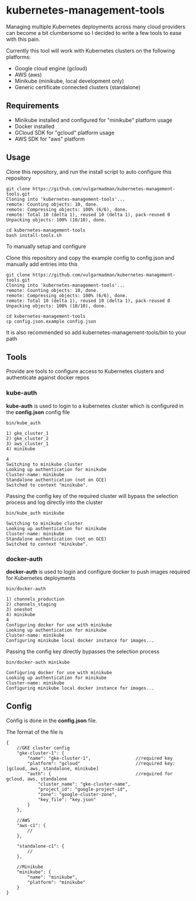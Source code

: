 # kubernetes-management-tools

Managing multiple Kubernetes deployments across many cloud providers can become a bit clumbersome
so I decided to write a few tools to ease with this pain.

Currently this tool will work with Kubernetes clusters on the following platforms:

* Google cloud engine  (gcloud)
* AWS (aws)
* Minikube (minikube, local development only)
* Generic certificate connected clusters (standalone)

## Requirements

* Minikube installed and configured for "minikube" platform usage
* Docker installed
* GCloud SDK for "gcloud" platform usage
* AWS SDK for "aws" platform

## Usage

Clone this repository, and run the install script to auto configure this repository

```
git clone https://github.com/vulgarmadman/kubernetes-management-tools.git
Cloning into 'kubernetes-management-tools'...
remote: Counting objects: 10, done.
remote: Compressing objects: 100% (6/6), done.
remote: Total 10 (delta 1), reused 10 (delta 1), pack-reused 0
Unpacking objects: 100% (10/10), done.

cd kubernetes-management-tools
bash install-tools.sh
```

To manually setup and configure

Clone this repository and copy the example config to config.json and manually add
entries into this

```
git clone https://github.com/vulgarmadman/kubernetes-management-tools.git
Cloning into 'kubernetes-management-tools'...
remote: Counting objects: 10, done.
remote: Compressing objects: 100% (6/6), done.
remote: Total 10 (delta 1), reused 10 (delta 1), pack-reused 0
Unpacking objects: 100% (10/10), done.

cd kubernetes-management-tools
cp config.json.example config.json
```

It is also recommended so add kubernetes-management-tools/bin to your path

## Tools

Provide are tools to configure access to Kubernetes clusters and authenticate against docker repos

### kube-auth

**kube-auth** is used to login to a kubernetes cluster which is configured in the **config.json** config file

```
bin/kube_auth

1) gke_cluster_1
2) gke_cluster_2
3) aws_cluster_1
4) minikube

4
Switching to minikube cluster
Looking up authentication for minikube
Cluster-name: minikube
Standalone authentication (not on GCE)
Switched to context "minikube".
```

Passing the config key of the required cluster will bypass the selection process and log directly into the cluster

```
bin/kube_auth minikube

Switching to minikube cluster
Looking up authentication for minikube
Cluster-name: minikube
Standalone authentication (not on GCE)
Switched to context "minikube".
```


### docker-auth

**docker-auth** is used to login and configure docker to push images required for Kubernetes deployments

```
bin/docker-auth

1) channels_production
2) channels_staging
3) oneshot
4) minikube
4
Configuring docker for use with minikube
Looking up authentication for minikube
Cluster-name: minikube
Configuring minikube local docker instance for images...
```

Passing the config key directly bypasses the selection process

```
bin/docker-auth minikube

Configuring docker for use with minikube
Looking up authentication for minikube
Cluster-name: minikube
Configuring minikube local docker instance for images...
```

## Config

Config is done in the **config.json** file.

The format of the file is

```
{
    //GKE cluster config
    "gke-cluster-1": {
        "name": "gke-cluster-1",                 //required key
        "platform": "gcloud"                     //required key: [gcloud, aws, standalone, minikube]
        "auth": {                                //required for gcloud, aws, standalone
            "cluster_name": "gke-cluster-name",
            "project_id": "google-project-id",
            "zone": "google-cluster-zone",
            "key_file": "key.json"
        }
    },

    //AWS
    "aws-c1": {
        //
    },

    "standalone-c1": {
        //
    },

    //Minikube
    "minikube": {
        "name": "minikube",
        "platform": "minikube"
    }
}
```
